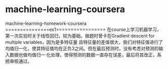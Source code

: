 # machine-learning-coursera
machine-learning-homework-coursera
===============ex1=================
在course上学习机器学习，第一次实验时关于线性回归，较为基础。做题时曾卡在Gradient descent for multiple variables，因为是多特征量
且特征量的差值很大，我们对特征值进行了均值归一化，使其特征值均在正负3之间。但在最后预测时，没有考虑对预测的输入数据也做均值归一
化处理，使得预测的数据一直存在误差。最后将其改正，系统审核通过。
